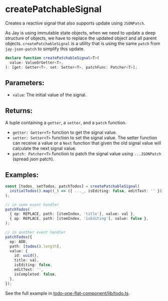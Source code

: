 # createPatchableSignal

Creates a reactive signal that also supports update using `JSONPatch`.

As Jay is using immutable state objects, when we need to update a deep structure of objects, we have to replace
the updated object and all parent objects. `createPatchableSignal` is a utility that is using the same `patch` from
`jay-json-patch` to simplify this update.

```typescript
declare function createPatchableSignal<T>(
  value: ValueOrGetter<T>,
): [get: Getter<T>, set: Setter<T>, patchFunc: Patcher<T>];
```

## Parameters:

- `value`: The initial value of the signal.

## Returns:

A tuple containing a `getter`, a `setter`, and a `patch` function.

- `getter: Getter<T>` function to get the signal value.
- `setter: Setter<T>` function to set the signal value. The setter function can receive a value or a `Next` function that
  given the old signal value will calculate the next signal value.
- `patch: Patcher<T>` function to patch the signal value using `...JSONPatch` (spread json patch).

## Examples:

```typescript
const [todos, setTodos, patchTodos] = createPatchableSignal(
  initialTodos().map((_) => ({ ..._, isEditing: false, editText: '' })),
);

// in some event handler
patchTodos(
  { op: REPLACE, path: [itemIndex, 'title'], value: val },
  { op: REPLACE, path: [itemIndex, 'isEditing'], value: false },
);

// in another event handler
patchTodos({
  op: ADD,
  path: [todos().length],
  value: {
    id: uuid(),
    title: val,
    isEditing: false,
    editText: '',
    isCompleted: false,
  },
});
```

See the full example in [todo-one-flat-component/lib/todo.ts](../../../../examples/jay/todo-one-flat-component/lib/todo.ts).
